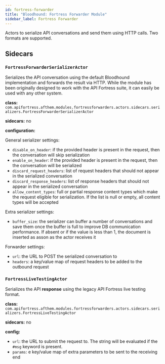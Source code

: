 ```yaml
---
id: fortress-forwarder
title: "Bloodhound: Fortress Forwarder Module"
sidebar_label: Fortress Forwarder
---
```


Actors to serialize API conversations and send them using HTTP calls. Two formats are supported.

## Sidecars

### `FortressForwarderSerializerActor`

Serializes the API conversation using the default Bloodhound implementation and forwards the result via HTTP. While the
module has been originally designed to work with the API Fortress suite, it can easily be used with any other system.

**class:** `com.apifortress.afthem.modules.fortressforwarders.actors.sidecars.serializers.FortressForwarderSerializerActor`

**sidecars:** no

**configuration:**

General serializer settings:

* `disable_on_header`: if the provided header is present in the request, then the conversation will skip serialization
* `enable_on_header`: if the provided header is present in the request, then the conversation will be serialized
* `discard_request_headers`: list of request headers that should not appear in the serialized conversation
* `discard_response_headers`: list of response headers that should not appear in the serialized conversation
* `allow_content_types`: full or partial response content types which make the request eligible for serialization. If
the list is null or empty, all content types will be accepted

Extra serializer settings:

* `buffer_size`: the serializer can buffer a number of conversations and save them once the buffer is full to improve
DB communication performance. If absent or if the value is less than 1, the document is inserted as asson as the actor
receives it

Forwarder settings:

* `url`: the URL to POST the serialized conversation to
* `headers`: a key/value map of request headers to be added to the outbound request 

### `FortressLiveTestingActor`

Serializes the API **response** using the legacy API Fortress live testing format.

**class:** `com.apifortress.afthem.modules.fortressforwarders.actors.sidecars.serializers.FortressLiveTestingActor`

**sidecars:** no

**config:**

* `url`: the URL to submit the request to. The string will be evaluated if the `#msg` keyword is present.
* `params`: e key/value map of extra parameters to be sent to the receiving end 


